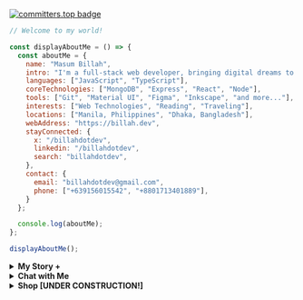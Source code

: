 [![committers.top badge](https://user-badge.committers.top/bangladesh/billahdotdev.svg)](https://user-badge.committers.top/bangladesh/Billahdotdev)             
                                                                                      
```javascript                                 
// Welcome to my world!                                                                  

const displayAboutMe = () => {
  const aboutMe = {
    name: "Masum Billah",
    intro: "I'm a full-stack web developer, bringing digital dreams to life.",
    languages: ["JavaScript", "TypeScript"],
    coreTechnologies: ["MongoDB", "Express", "React", "Node"],
    tools: ["Git", "Material UI", "Figma", "Inkscape", "and more..."],
    interests: ["Web Technologies", "Reading", "Traveling"], 
    locations: ["Manila, Philippines", "Dhaka, Bangladesh"],
    webAddress: "https://billah.dev", 
    stayConnected: {
      x: "/billahdotdev", 
      linkedin: "/billahdotdev", 
      search: "billahdotdev",
    },
    contact: {
      email: "billahdotdev@gmail.com",
      phone: ["+639156015542", "+8801713401889"], 
    }
  };

  console.log(aboutMe);
};  

displayAboutMe();   

```
     

<details> 
<summary><strong>My Story &#43;</strong></summary>                                      
  
<pre>
🙂 My Story:      
I am passionate about JavaScript and web technologies. Before the pandemic, I was just a struggling entrepreneur in the clothing industry.
'GARMENTIK' is a company where I hustled as a rainmaker. My business had its ups and downs, which were stressful, but I was learning 
 something new every day. During the pandemic, I decided to bring my passion into the business. Nowadays, two roles in my real-life game 
 are: Rainmaking for 'GARMENTIK' and 'Web Development Service'.  

👩‍💻 I Speak:
English, Bangla(Native), Taglish, and of course JavaScript!          

🎓 Certification:
I'm a Bangladesh University of Engineering and Technology (BUET) certified full-stack web developer   
on a journey of modern web mastery at the University of Helsinki.    
</pre>
</details>   


<details> 
<summary><strong>Chat with Me</strong></summary>         
 
<pre> 
There are times when you need someone to listen or give some advice. Book a slot to chat - anything from personal to career, 
Web Development, Graphic design, Digital Marketing, T-Shirt Business, and Mental Health.

The slots for October and November are fully booked. Availability for December will be announced in November on my x account.   
<br />
For T-shirt Business inquiries, please fill out the <a href="https://docs.google.com/forms/d/e/1FAIpQLSef8mJz6FOO0TR3hb0upJO89fZXlB3xTG6W1qxsRAFUNTM74A/viewform?embedded=true" width="640" height="1442" frameborder="0" marginheight="0" marginwidth="0">Google Form</a> to receive a quick response. Thank you!
</pre>

</details>   

<details>
<summary><strong>Shop [UNDER CONSTRUCTION!]</strong></summary>    
<br>
<div>
 <h1>Welcome to the GARMENTIK demo site! Original products will be uploaded soon. Stay tuned!</h1></h1>  
</div>
<br>
<br>

### 1. **Classic White Tee**
![Classic White Tee]("https://images.unsplash.com/photo-1581655353564-df123a1eb820?q=80&w=1887&auto=format&fit=crop&ixlib=rb-4.0.3&ixid=M3wxMjA3fDB8MHxwaG90by1wYWdlfHx8fGVufDB8fHx8fA%3D%3D")  
- **Price:** $15  
- **Description:** A timeless white T-shirt made from 100% organic cotton. Perfect for casual wear.  
- **Sizes Available:** S, M, L, XL  
- [![Chat on WhatsApp](https://img.shields.io/badge/Order%20on-WhatsApp-green?style=for-the-badge&logo=whatsapp)](https://wa.me/15551234567?text=Hi!%20I%20want%20to%20order%20the%20Classic%20White%20Tee.)
  <br>
  <br>
  # 🛍️ T-Shirt Store

Welcome to our **T-Shirt Store**! Explore our stylish collection and contact us via WhatsApp with your interest.  

---

## 👕 Our Products

| Product | Description | WhatsApp |
|---------|-------------|----------|
| ![Classic White Tee](# 🛍️ T-Shirt Store

Welcome to our **T-Shirt Store**! Explore our stylish collection and contact us via WhatsApp with your interest.  

---

## 👕 Our Products

| Product | Description | WhatsApp |
|---------|-------------|----------|
| ![Classic White Tee](# 🛍️ T-Shirt Store

Welcome to our **T-Shirt Store**! Explore our stylish collection and contact us via WhatsApp with your interest.  

---

## 👕 Our Products

| Product | Description | WhatsApp |
|---------|-------------|----------|
| ![Classic White Tee](https://via.placeholder.com/150x150?text=Classic+White+Tee) <br> **Classic White Tee** <br> **Price:** $15 <br> **Sizes:** S, M, L, XL | A timeless white T-shirt made from 100% organic cotton. Perfect for casual wear. | [![WhatsApp](https://img.icons8.com/ios-filled/50/00e676/whatsapp.png)](https://wa.me/15551234567?text=Hi!%20I%20am%20interested%20in%20the%20Classic%20White%20Tee.) |
| ![Graphic Black Tee](https://via.placeholder.com/150x150?text=Graphic+Black+Tee) <br> **Graphic Black Tee** <br> **Price:** $20 <br> **Sizes:** S, M, L, XL, XXL | A stylish black T-shirt with bold graphic prints. Stand out in the crowd! | [![WhatsApp](https://img.icons8.com/ios-filled/50/00e676/whatsapp.png)](https://wa.me/15551234567?text=Hi!%20I%20am%20interested%20in%20the%20Graphic%20Black%20Tee.) |
| ![Vintage Grey Tee](https://via.placeholder.com/150x150?text=Vintage+Grey+Tee) <br> **Vintage Grey Tee** <br> **Price:** $18 <br> **Sizes:** M, L, XL | A soft and comfortable grey T-shirt with a vintage vibe. Ideal for everyday wear. | [![WhatsApp](https://img.icons8.com/ios-filled/50/00e676/whatsapp.png)](https://wa.me/15551234567?text=Hi!%20I%20am%20interested%20in%20the%20Vintage%20Grey%20Tee.) |

---

## 📬 Contact Us

For custom orders, bulk inquiries, or collaborations:  
📱 **WhatsApp:** [Chat Now](https://wa.me/15551234567)  
📧 **Email:** [contact@example.com](mailto:contact@example.com)

---

### ❤️ Support Us

Like our project? Give us a ⭐️ on GitHub!
) <br> **Classic White Tee** <br> **Price:** $15 <br> **Sizes:** S, M, L, XL | A timeless white T-shirt made from 100% organic cotton. Perfect for casual wear. | [![WhatsApp](https://img.icons8.com/ios-filled/50/00e676/whatsapp.png)](https://wa.me/15551234567?text=Hi!%20I%20am%20interested%20in%20the%20Classic%20White%20Tee.) |
| ![Graphic Black Tee](https://via.placeholder.com/150x150?text=Graphic+Black+Tee) <br> **Graphic Black Tee** <br> **Price:** $20 <br> **Sizes:** S, M, L, XL, XXL | A stylish black T-shirt with bold graphic prints. Stand out in the crowd! | [![WhatsApp](https://img.icons8.com/ios-filled/50/00e676/whatsapp.png)](https://wa.me/15551234567?text=Hi!%20I%20am%20interested%20in%20the%20Graphic%20Black%20Tee.) |
| ![Vintage Grey Tee](https://via.placeholder.com/150x150?text=Vintage+Grey+Tee) <br> **Vintage Grey Tee** <br> **Price:** $18 <br> **Sizes:** M, L, XL | A soft and comfortable grey T-shirt with a vintage vibe. Ideal for everyday wear. | [![WhatsApp](https://img.icons8.com/ios-filled/50/00e676/whatsapp.png)](https://wa.me/15551234567?text=Hi!%20I%20am%20interested%20in%20the%20Vintage%20Grey%20Tee.) |

---

## 📬 Contact Us

For custom orders, bulk inquiries, or collaborations:  
📱 **WhatsApp:** [Chat Now](https://wa.me/15551234567)  
📧 **Email:** [contact@example.com](mailto:contact@example.com)

---

### ❤️ Support Us

Like our project? Give us a ⭐️ on GitHub!
) <br> **Classic White Tee** <br> **Price:** $15 <br> **Sizes:** S, M, L, XL | A timeless white T-shirt made from 100% organic cotton. Perfect for casual wear. | [![WhatsApp](https://img.icons8.com/ios-filled/50/00e676/whatsapp.png)](https://wa.me/15551234567?text=Hi!%20I%20am%20interested%20in%20the%20Classic%20White%20Tee.) |
| ![Graphic Black Tee](https://via.placeholder.com/150x150?text=Graphic+Black+Tee) <br> **Graphic Black Tee** <br> **Price:** $20 <br> **Sizes:** S, M, L, XL, XXL | A stylish black T-shirt with bold graphic prints. Stand out in the crowd! | [![WhatsApp](https://img.icons8.com/ios-filled/50/00e676/whatsapp.png)](https://wa.me/15551234567?text=Hi!%20I%20am%20interested%20in%20the%20Graphic%20Black%20Tee.) |
| ![Vintage Grey Tee](https://via.placeholder.com/150x150?text=Vintage+Grey+Tee) <br> **Vintage Grey Tee** <br> **Price:** $18 <br> **Sizes:** M, L, XL | A soft and comfortable grey T-shirt with a vintage vibe. Ideal for everyday wear. | [![WhatsApp](https://img.icons8.com/ios-filled/50/00e676/whatsapp.png)](https://wa.me/15551234567?text=Hi!%20I%20am%20interested%20in%20the%20Vintage%20Grey%20Tee.) |

---

## 📬 Contact Us

For custom orders, bulk inquiries, or collaborations:  
📱 **WhatsApp:** [Chat Now](https://wa.me/15551234567)  
📧 **Email:** [contact@example.com](mailto:contact@example.com)

---

### ❤️ Support Us

Like our project? Give us a ⭐️ on GitHub!

  <br>
  <br>



<table>
  <tr>
    <td align="center">
      <img src="https://via.placeholder.com/400x400?text=Classic+White+Tee" alt="Classic White Tee" width="200"><br>
      <strong>Classic White Tee</strong><br>
      **Price:** $15<br>
      **Sizes:** S, M, L, XL<br>
      [![WhatsApp](https://img.shields.io/badge/-WhatsApp-green?style=for-the-badge&logo=whatsapp&logoColor=white)](https://wa.me/15551234567?text=Hi!%20I%20am%20interested%20in%20the%20Classic%20White%20Tee.)
    </td>
    <td align="center">
      <img src="https://via.placeholder.com/400x400?text=Graphic+Black+Tee" alt="Graphic Black Tee" width="200"><br>
      <strong>Graphic Black Tee</strong><br>
      **Price:** $20<br>
      **Sizes:** S, M, L, XL, XXL<br>
      [![WhatsApp](https://img.shields.io/badge/-WhatsApp-green?style=for-the-badge&logo=whatsapp&logoColor=white)](https://wa.me/15551234567?text=Hi!%20I%20am%20interested%20in%20the%20Graphic%20Black%20Tee.)
    </td>
  </tr>
  <tr>
    <td align="center">
      <img src="https://via.placeholder.com/400x400?text=Vintage+Grey+Tee" alt="Vintage Grey Tee" width="200"><br>
      <strong>Vintage Grey Tee</strong><br>
      **Price:** $18<br>
      **Sizes:** M, L, XL<br>
      [![WhatsApp](https://img.shields.io/badge/-WhatsApp-green?style=for-the-badge&logo=whatsapp&logoColor=white)](https://wa.me/15551234567?text=Hi!%20I%20am%20interested%20in%20the%20Vintage%20Grey%20Tee.)
    </td>
    <td align="center">
      <img src="https://via.placeholder.com/400x400?text=Your+Custom+Tee" alt="Custom Tee" width="200"><br>
      <strong>Custom Tee</strong><br>
      **Price:** Contact us<br>
      **Sizes:** S, M, L, XL, XXL<br>
      [![WhatsApp](https://img.shields.io/badge/-WhatsApp-green?style=for-the-badge&logo=whatsapp&logoColor=white)](https://wa.me/15551234567?text=Hi!%20I%20am%20interested%20in%20creating%20a%20Custom%20Tee.)
    </td>
  </tr>
</table>




<br>
<br>
<br>
  <div style="width: 200px; margin: 10px;">
    <img src=https://images.unsplash.com/photo-1581655353564-df123a1eb820?q=80&w=1887&auto=format&fit=crop&ixlib=rb-4.0.3&ixid=M3wxMjA3fDB8MHxwaG90by1wYWdlfHx8fGVufDB8fHx8fA%3D%3D style="width: 100%;">
    <div style="text-align: center;">
      <strong>Java Men's T-shirt (JT)</strong>
      <br>
      Fabric: Cotton Blend
      <br>
      Colors: Navy, Maroon, Olive, White 
      <br>
      Size: S, M, L, XL
      <br>
      Price: $0.00
    </div>
  </div>
 <br>
  <br>
  <div style="width: 200px; margin: 10px;">
    <img src=https://images.unsplash.com/photo-1581655353564-df123a1eb820?q=80&w=1887&auto=format&fit=crop&ixlib=rb-4.0.3&ixid=M3wxMjA3fDB8MHxwaG90by1wYWdlfHx8fGVufDB8fHx8fA%3D%3D style="width: 100%;">
    <div style="text-align: center;">
      <strong>Another T-shirt (AT)</strong>
      <br>
      Fabric: Cotton
      <br>
      Colors: Blue, Green, Yellow
      <br>
      Size: S, M, L, XL
      <br>
      Price: $0.00
    </div>
  </div>
 <br>
  <br>
  <div style="width: 200px; margin: 10px;">
    <img src=https://images.unsplash.com/photo-1581655353564-df123a1eb820?q=80&w=1887&auto=format&fit=crop&ixlib=rb-4.0.3&ixid=M3wxMjA3fDB8MHxwaG90by1wYWdlfHx8fGVufDB8fHx8fA%3D%3D style="width: 100%;">
    <div style="text-align: center;">
      <strong>Yet Another T-shirt (YAT)</strong>
      <br>
      Fabric: Polyester
      <br>
      Colors: Red, Yellow, Orange
      <br>
      Size: S, M, L, XL
      <br>
      Price: $0.00
    </div>
  </div>
 <br>
  <br>
  <div style="width: 200px; margin: 10px;">
    <img src=https://images.unsplash.com/photo-1581655353564-df123a1eb820?q=80&w=1887&auto=format&fit=crop&ixlib=rb-4.0.3&ixid=M3wxMjA3fDB8MHxwaG90by1wYWdlfHx8fGVufDB8fHx8fA%3D%3D style="width: 100%;">
    <div style="text-align: center;">
      <strong>And Another T-shirt (AAT)</strong>
      <br>
      Fabric: Cotton Blend
      <br>
      Colors: Black, White, Gray
      <br>
      Size: S, M, L, XL
      <br>
      Price: $0.00
    </div>
  </div>
 <br>
  <br>
  <div style="width: 200px; margin: 10px;">
    <img src=https://images.unsplash.com/photo-1581655353564-df123a1eb820?q=80&w=1887&auto=format&fit=crop&ixlib=rb-4.0.3&ixid=M3wxMjA3fDB8MHxwaG90by1wYWdlfHx8fGVufDB8fHx8fA%3D%3D style="width: 100%;">
    <div style="text-align: center;">
      <strong>Cool T-shirt (CT)</strong>
      <br>
      Fabric: Polyester Blend
      <br>
      Colors: Blue, Green, Purple
      <br>
      Size: S, M, L, XL
      <br>
      Price: $0.00
    </div>
  </div>
 <br>
  <br>
  <div style="width: 200px; margin: 10px;">
    <img src=https://images.unsplash.com/photo-1581655353564-df123a1eb820?q=80&w=1887&auto=format&fit=crop&ixlib=rb-4.0.3&ixid=M3wxMjA3fDB8MHxwaG90by1wYWdlfHx8fGVufDB8fHx8fA%3D%3D style="width: 100%;">
    <div style="text-align: center;">
      <strong>Awesome T-shirt (AT)</strong>
      <br>
      Fabric: Cotton
      <br>
      Colors: Red, White, Blue
      <br>
      Size: S, M, L, XL
      <br>
      Price: $0.00
    </div>
  </div>
 <br>
  <br>
  <div style="width: 200px; margin: 10px;">
    <img src=https://images.unsplash.com/photo-1581655353564-df123a1eb820?q=80&w=1887&auto=format&fit=crop&ixlib=rb-4.0.3&ixid=M3wxMjA3fDB8MHxwaG90by1wYWdlfHx8fGVufDB8fHx8fA%3D%3D style="width: 100%;">
    <div style="text-align: center;">
      <strong>Funky T-shirt (FT)</strong>
      <br>
      Fabric: Polyester Blend
      <br>
      Colors: Orange, Yellow, Pink
      <br>
      Size: S, M, L, XL
      <br>
      Price: $0.00
    </div>
  </div>
 <br>
  <br>
  <div style="width: 200px; margin: 10px;">
    <img src=https://images.unsplash.com/photo-1581655353564-df123a1eb820?q=80&w=1887&auto=format&fit=crop&ixlib=rb-4.0.3&ixid=M3wxMjA3fDB8MHxwaG90by1wYWdlfHx8fGVufDB8fHx8fA%3D%3D style="width: 100%;">
    <div style="text-align: center;">
      <strong>Geeky T-shirt (GT)</strong>
      <br>
      Fabric: Cotton Blend
      <br>
      Colors: Gray, Green, Blue
      <br>
      Size: S, M, L, XL
      <br>
      Price: $0.00
    </div>
  </div>
</div>

<br>
<br>

### How to Order

Ready to get your hands on these awesome products? Here's how:

You can Fill up the [Order Form](https://www.google.com)

Send a WhatsApp/messenger/Viber message with the following information:
- Product name and Code(s)
-  Product Screenshot(s)
- Quantity
- Shipping address
- Contact Details

💸 We'll respond to confirm your order and provide payment instructions.

Or You can buy directly from our  [garmentik](www.garmentik.com) website.

Happy shopping! 🎁
</details>      




     











 



















